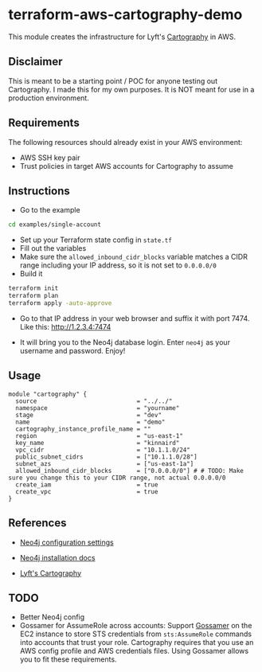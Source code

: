 # terraform-aws-cartography-demo

This module creates the infrastructure for Lyft's [Cartography](https://github.com/lyft/cartography#installation) in AWS.

## Disclaimer

This is meant to be a starting point / POC for anyone testing out Cartography. I made this for my own purposes. It is NOT meant for use in a production environment.

## Requirements

The following resources should already exist in your AWS environment:
* AWS SSH key pair
* Trust policies in target AWS accounts for Cartography to assume

## Instructions

* Go to the example

```bash
cd examples/single-account
```

* Set up your Terraform state config in `state.tf`
* Fill out the variables
* Make sure the `allowed_inbound_cidr_blocks` variable matches a CIDR range including your IP address, so it is not set to `0.0.0.0/0`
* Build it

```bash
terraform init
terraform plan
terraform apply -auto-approve
```

* Go to that IP address in your web browser and suffix it with port 7474. Like this: http://1.2.3.4:7474

* It will bring you to the Neo4j database login. Enter `neo4j` as your username and password. Enjoy!


## Usage

```hcl
module "cartography" {
  source                            = "../../"
  namespace                         = "yourname"
  stage                             = "dev"
  name                              = "demo"
  cartography_instance_profile_name = ""
  region                            = "us-east-1"
  key_name                          = "kinnaird"
  vpc_cidr                          = "10.1.1.0/24"
  public_subnet_cidrs               = ["10.1.1.0/28"]
  subnet_azs                        = ["us-east-1a"]
  allowed_inbound_cidr_blocks       = ["0.0.0.0/0"] # # TODO: Make sure you change this to your CIDR range, not actual 0.0.0.0/0
  create_iam                        = true
  create_vpc                        = true
}
```

## References

* [Neo4j configuration settings](https://neo4j.com/docs/operations-manual/current/reference/configuration-settings/)

* [Neo4j installation docs](https://neo4j.com/docs/operations-manual/current/installation/)

* [Lyft's Cartography](https://github.com/lyft/cartography)

## TODO
* Better Neo4j config
* Gossamer for AssumeRole across accounts: Support [Gossamer](https://github.com/GESkunkworks/gossamer) on the EC2 instance to store STS credentials from `sts:AssumeRole` commands into accounts that trust your role. Cartography requires that you use an AWS config profile and AWS credentials files. Using Gossamer allows you to fit these requirements.
